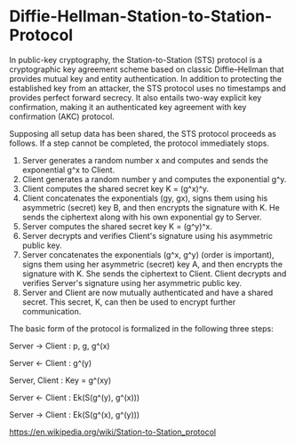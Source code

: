 
# Diffie-Hellman-Station-to-Station-Protocol
In public-key cryptography, the Station-to-Station (STS) protocol is a cryptographic key agreement scheme based on classic Diffie–Hellman that provides mutual key and entity authentication.  In addition to protecting the established key from an attacker, the STS protocol uses no timestamps and provides perfect forward secrecy. It also entails two-way explicit key confirmation, making it an authenticated key agreement with key confirmation (AKC) protocol.

Supposing all setup data has been shared, the STS protocol proceeds as follows. If a step cannot be completed, the protocol immediately stops.

1. Server generates a random number x and computes and sends the exponential g^x to Client.
2. Client generates a random number y and computes the exponential g^y.
3. Client computes the shared secret key K = (g^x)^y.
4. Client concatenates the exponentials (gy, gx), signs them using his asymmetric (secret) key B, and then encrypts the signature with K. He sends the ciphertext along with his own exponential gy to Server.
5. Server computes the shared secret key K = (g^y)^x.
6. Server decrypts and verifies Client's signature using his asymmetric public key.
7. Server concatenates the exponentials (g^x, g^y) (order is important), signs them using her asymmetric (secret) key A, and then encrypts the signature with K. She sends the ciphertext to Client.
Client decrypts and verifies Server's signature using her asymmetric public key.
8. Server and Client are now mutually authenticated and have a shared secret. This secret, K, can then be used to encrypt further communication. 


The basic form of the protocol is formalized in the following three steps:

Server → Client : p, g, g^(x)

Server ← Client : g^(y)

Server, Client : Key = g^(xy)

Server ← Client : Ek(S(g^(y), g^(x)))

Server → Client : Ek(S(g^(x), g^(y)))


https://en.wikipedia.org/wiki/Station-to-Station_protocol
